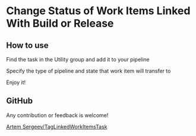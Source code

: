 Change Status of Work Items Linked With Build or Release
===

## How to use

Find the task in the Utility group and add it to your pipeline

Specify the type of pipeline and state that work item will transfer to 

Enjoy it!

## GitHub

Any contribution or feedback is welcome!

[Artem Sergeev/TagLinkedWorkItemsTask](https://github.com/asergeev95/ChangeStateLinkedWorkItems)

